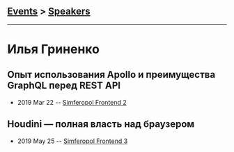 ## [Events](../README.md) > [Speakers](../speakers.md)
---

# Илья Гриненко

## Опыт использования Apollo и преимущества GraphQL перед REST API
- 2019 Mar 22 -- [Simferopol Frontend 2](https://www.youtube.com/watch?v=H7Ad1d2-UyA)    
## Houdini — полная власть над браузером
- 2019 May 25 -- [Simferopol Frontend 3](https://www.youtube.com/watch?v=-wux_KTf8NY)    
